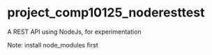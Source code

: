 # project_comp10125_noderesttest
A REST API using NodeJs, for experimentation

Note: install node_modules first

